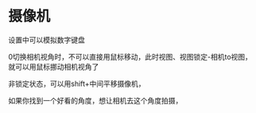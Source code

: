 # 摄像机

设置中可以模拟数字键盘

0切换相机视角时，不可以直接用鼠标移动，此时视图、视图锁定-相机to视图，就可以用鼠标挪动相机视角了

非锁定状态，可以用shift+中间平移摄像机，

如果你找到一个好看的角度，想让相机去这个角度拍摄，
